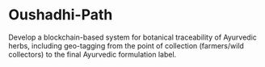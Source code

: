 # Oushadhi-Path
Develop a blockchain-based system for botanical traceability of Ayurvedic herbs, including geo-tagging from the point of collection (farmers/wild collectors) to the final Ayurvedic formulation label.
